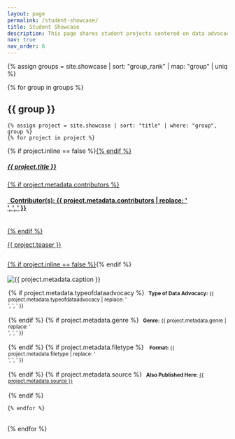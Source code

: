 ```yaml
---
layout: page
permalink: /student-showcase/
title: Student Showcase
description: This page shares student projects centered on data advocacy to demonstrate how these curricular materials can be used.
nav: true
nav_order: 6
---
```

 
{% assign groups = site.showcase | sort: "group_rank" | map: "group" | uniq %} 

{% for group in groups %}

## {{ group }}

	{% assign project = site.showcase | sort: "title" | where: "group", group %}
	{% for project in project %}


<p>
    <div class="card {% if project.inline == false %}hoverable{% endif %}">
        <div class="row no-gutters">
            <div class="team col-sm-8 col-md-7">
                <div class="card-body">
                    {% if project.inline == false %}<a href="{{ project.url | relative_url }}">{% endif %}
                    <h5 class="card-title">{{ project.title }}</h5>
                    {% if project.metadata.contributors %}
			    <h4 class="card-text"><i class="fa-solid fa-people-group"></i><b>&nbsp; Contributor(s):</b> {{ project.metadata.contributors | replace: '<br />', ', ' }}</h4><br>
                    {% endif %}
                    <p class="card-text">
                        {{ project.teaser }}
			    <small><br><br></small>
                    </p>
                    {% if project.inline == false %}</a>{% endif %}
                </div></div>
		<div class="col-sm-4 col-md-5">
                <br><img src="{{ '/assets/img/' | append: project.metadata.image | relative_url }}" class="card-img img-fluid max-width: 80%" alt="{{ project.metadata.caption }}" />
                    <div class="card-body" style="margin: 2px;">
			<p class="card-text">
			{% if project.metadata.typeofdataadvocacy %}
                        <small class="test-muted"><i class="fa-solid fa-layer-group"></i><b>&nbsp; Type of Data Advocacy:</b> {{ project.metadata.typeofdataadvocacy | replace: '<br />', ', ' }}</small><br><br>
			{% endif %}
			{% if project.metadata.genre %}
			<small class="test-muted"><i class="fa-solid fa-bars-staggered"></i><b>&nbsp; Genre:</b> {{ project.metadata.genre | replace: '<br />', ', ' }}</small><br><br>
			{% endif %}
			{% if project.metadata.filetype %}
			<small class="test-muted">&nbsp;<i class="fa-solid fa-file"></i><b>&nbsp; Format:</b> {{ project.metadata.filetype | replace: '<br />', ', ' }}</small> <br><br>
			{% endif %}
			{% if project.metadata.source %}
			<small class="test-muted"><i class="fa-solid fa-link"></i><b>&nbsp; Also Published Here:</b> <a href="{{ project.metadata.source }}">{{ project.metadata.source }}</a></small><br><br>
			{% endif %}
                    </p>
		    </div>
            </div>
            </div>
        </div>
</p>

	{% endfor %}
<br>
{% endfor %}

